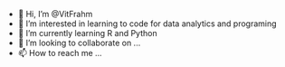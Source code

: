- 👋 Hi, I’m @VitFrahm
- 👀 I’m interested in learning to code for data analytics and programing
- 🌱 I’m currently learning R and Python
- 💞️ I’m looking to collaborate on ...
- 📫 How to reach me ...

<!---
VitFrahm/VitFrahm is a ✨ special ✨ repository because its `README.md` (this file) appears on your GitHub profile.
You can click the Preview link to take a look at your changes.
--->
